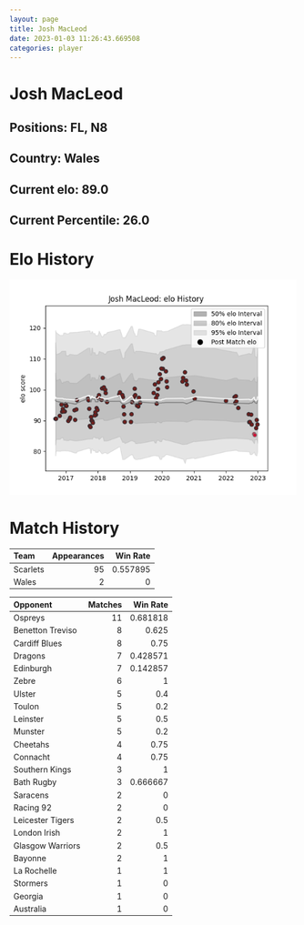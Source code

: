 ```yaml
---  
layout: page  
title: Josh MacLeod  
date: 2023-01-03 11:26:43.669508  
categories: player  
---
```

# Josh MacLeod

## Positions: FL, N8

## Country: Wales

## Current elo: 89.0

## Current Percentile: 26.0

# Elo History


![elo history](history_JoshMacLeod.png)
# Match History


| Team     |   Appearances |   Win Rate |
|:---------|--------------:|-----------:|
| Scarlets |            95 |   0.557895 |
| Wales    |             2 |   0        |

| Opponent         |   Matches |   Win Rate |
|:-----------------|----------:|-----------:|
| Ospreys          |        11 |   0.681818 |
| Benetton Treviso |         8 |   0.625    |
| Cardiff Blues    |         8 |   0.75     |
| Dragons          |         7 |   0.428571 |
| Edinburgh        |         7 |   0.142857 |
| Zebre            |         6 |   1        |
| Ulster           |         5 |   0.4      |
| Toulon           |         5 |   0.2      |
| Leinster         |         5 |   0.5      |
| Munster          |         5 |   0.2      |
| Cheetahs         |         4 |   0.75     |
| Connacht         |         4 |   0.75     |
| Southern Kings   |         3 |   1        |
| Bath Rugby       |         3 |   0.666667 |
| Saracens         |         2 |   0        |
| Racing 92        |         2 |   0        |
| Leicester Tigers |         2 |   0.5      |
| London Irish     |         2 |   1        |
| Glasgow Warriors |         2 |   0.5      |
| Bayonne          |         2 |   1        |
| La Rochelle      |         1 |   1        |
| Stormers         |         1 |   0        |
| Georgia          |         1 |   0        |
| Australia        |         1 |   0        |